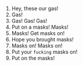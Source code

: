 1. Hey, these our gas!
2. Gas!
3. Gas! Gas! Gas!
4. Put on a masks! Masks!
5. Masks! Get masks on!
6. Hope you brought masks!
7. Masks on! Masks on!
8. Put your `fucking` masks on!
9. Put on the masks!
